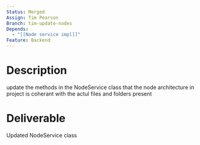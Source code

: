 ```yaml
---
Status: Merged
Assign: Tim Pearson
Branch: tim-update-nodes
Depends:
  - "[[Node service impl]]"
Feature: Backend
---
```

# Description
update the methods in the NodeService class that the node architecture in project is coherant with the actul files and folders present
# Deliverable
Updated NodeService class